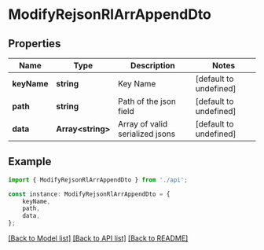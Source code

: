 # ModifyRejsonRlArrAppendDto


## Properties

Name | Type | Description | Notes
------------ | ------------- | ------------- | -------------
**keyName** | **string** | Key Name | [default to undefined]
**path** | **string** | Path of the json field | [default to undefined]
**data** | **Array&lt;string&gt;** | Array of valid serialized jsons | [default to undefined]

## Example

```typescript
import { ModifyRejsonRlArrAppendDto } from './api';

const instance: ModifyRejsonRlArrAppendDto = {
    keyName,
    path,
    data,
};
```

[[Back to Model list]](../README.md#documentation-for-models) [[Back to API list]](../README.md#documentation-for-api-endpoints) [[Back to README]](../README.md)
